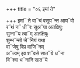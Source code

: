 +++
title = "०६ इमां ते"

+++
इमां᳓ ते वा᳓चं वसूय᳓न्त आय᳓वो  
र᳓थं न᳓ धी᳓रः सुअ᳓पा अतक्षिषुः  
सुम्ना᳓य त्वा᳓म् अतक्षिषुः  
शुम्भ᳓न्तो जे᳓नियं यथा  
वा᳓जेषु विप्र वाजि᳓नम्  
अ᳓त्यम् इव श᳓वसे सात᳓ये ध᳓ना  
वि᳓श्वा ध᳓नानि सात᳓ये